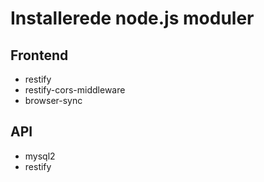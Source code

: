 # Installerede node.js moduler

## Frontend
* restify
* restify-cors-middleware
* browser-sync

## API
* mysql2
* restify